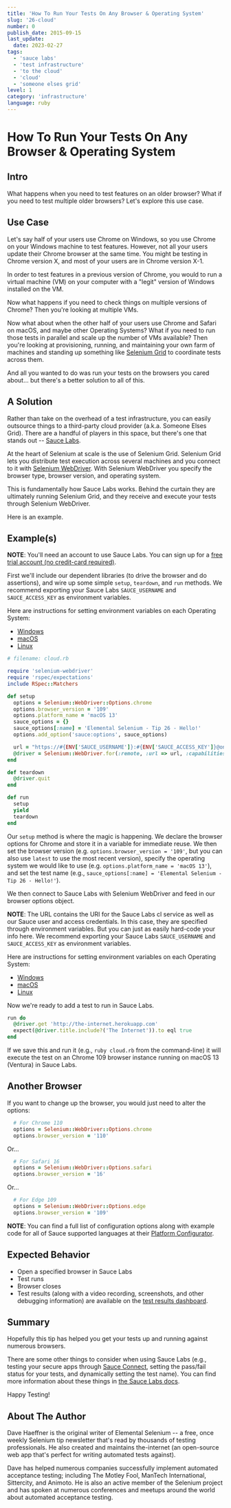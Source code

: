 ```yaml
---
title: 'How To Run Your Tests On Any Browser & Operating System'
slug: '26-cloud'
number: 0
publish_date: 2015-09-15
last_update: 
  date: 2023-02-27
tags:
  - 'sauce labs'
  - 'test infrastructure'
  - 'to the cloud'
  - 'cloud'
  - 'someone elses grid'
level: 1
category: 'infrastructure'
language: ruby
---
```


# How To Run Your Tests On Any Browser & Operating System

## Intro

What happens when you need to test features on an older browser? What if you need to test multiple older browsers? Let's explore this use case.

## Use Case

Let's say half of your users use Chrome on Windows, so you use Chrome on your Windows machine to test features. However, not all 
your users update their Chrome browser at the same time. You might be testing in Chrome version X, and most of your users are in 
Chrome version X-1.

In order to test features in a previous version of Chrome, you would to run a virtual machine (VM) on your computer with a "legit" 
version of Windows installed on the VM.

Now what happens if you need to check things on multiple versions of Chrome? Then you're looking at multiple VMs.

Now what about when the other half of your users use Chrome and Safari on macOS, and maybe other Operating Systems? What if you need
to run those tests in parallel and scale up the number of VMs available? Then you're looking at provisioning, running, and 
maintaining your own farm of machines and standing up something like [Selenium Grid](https://www.selenium.dev/documentation/grid/) 
to coordinate tests across them.

And all you wanted to do was run your tests on the browsers you cared about... but there's a better solution to all of this.

## A Solution

Rather than take on the overhead of a test infrastructure, you can easily outsource things to a third-party cloud provider 
(a.k.a. Someone Elses Grid). There are a handful of players in this space, but there's one that stands out -- 
[Sauce Labs](https://saucelabs.com/).

At the heart of Selenium at scale is the use of Selenium Grid. Selenium Grid lets you distribute test execution across 
several machines and you connect to it with [Selenium WebDriver](https://www.selenium.dev/documentation/webdriver/). 
With Selenium WebDriver you specify the browser type, browser version, and operating system.

This is fundamentally how Sauce Labs works. Behind the curtain they are ultimately running Selenium Grid, and they 
receive and execute your tests through Selenium WebDriver.

Here is an example.

## Example(s)


**NOTE**: You'll need an account to use Sauce Labs. You can sign up for a 
[free trial account (no credit-card required)](https://saucelabs.com/sign-up).

First we'll include our dependent libraries (to drive the browser and do assertions), and wire up some simple 
`setup`, `teardown`, and `run` methods. We recommend exporting your Sauce Labs `SAUCE_USERNAME` and 
`SAUCE_ACCESS_KEY` as environment variables.

Here are instructions for setting environment variables on each Operating System:

* [Windows](https://www.architectryan.com/2018/08/31/how-to-change-environment-variables-on-windows-10/)
* [macOS](https://apple.stackexchange.com/questions/106778/how-do-i-set-environment-variables-on-os-x)
* [Linux](https://askubuntu.com/questions/58814/how-do-i-add-environment-variables)

```ruby
# filename: cloud.rb

require 'selenium-webdriver'
require 'rspec/expectations'
include RSpec::Matchers

def setup
  options = Selenium::WebDriver::Options.chrome
  options.browser_version = '109'
  options.platform_name = 'macOS 13'
  sauce_options = {}
  sauce_options[:name] = 'Elemental Selenium - Tip 26 - Hello!'
  options.add_option('sauce:options', sauce_options)

  url = "https://#{ENV['SAUCE_USERNAME']}:#{ENV['SAUCE_ACCESS_KEY']}@ondemand.us-west-1.saucelabs.com:443/wd/hub"
  @driver = Selenium::WebDriver.for(:remote, :url => url, :capabilities => options)
end

def teardown
  @driver.quit
end

def run
  setup
  yield
  teardown
end
```

Our `setup` method is where the magic is happening. We declare the browser options 
for Chrome and store it in a variable for immediate reuse. We then set the browser version 
(e.g. `options.browser_version = '109'`, but you can also use `latest` to use the most recent 
version), specify the operating system we would like to use (e.g. `options.platform_name = 'macOS 13'`), 
and set the test name (e.g., `sauce_options[:name] = 'Elemental Selenium - Tip 26 - Hello!'`).

We then connect to Sauce Labs with Selenium WebDriver and feed in our browser options object.

**NOTE**: The URL contains the URI for the Sauce Labs cl service as well as our Sauce user and 
access credentials. In this case, they are specified through environment variables. But you can 
just as easily hard-code your info here. We recommend exporting your Sauce Labs `SAUCE_USERNAME` and 
`SAUCE_ACCESS_KEY` as environment variables.

Here are instructions for setting environment variables on each Operating System:

* [Windows](https://www.architectryan.com/2018/08/31/how-to-change-environment-variables-on-windows-10/)
* [macOS](https://apple.stackexchange.com/questions/106778/how-do-i-set-environment-variables-on-os-x)
* [Linux](https://askubuntu.com/questions/58814/how-do-i-add-environment-variables)

Now we're ready to add a test to run in Sauce Labs.

```ruby
run do
  @driver.get 'http://the-internet.herokuapp.com'
  expect(@driver.title.include?('The Internet')).to eql true
end
```

If we save this and run it (e.g., `ruby cloud.rb` from the command-line) it will execute the test on 
an Chrome 109 browser instance running on macOS 13 (Ventura) in Sauce Labs.

## Another Browser

If you want to change up the browser, you would just need to alter the options:

```ruby
  # For Chrome 110
  options = Selenium::WebDriver::Options.chrome
  options.browser_version = '110'
```

Or...

```ruby
  # For Safari 16
  options = Selenium::WebDriver::Options.safari
  options.browser_version = '16'
```

Or...

```ruby
  # For Edge 109
  options = Selenium::WebDriver::Options.edge
  options.browser_version = '109'
```

**NOTE**: You can find a full list of configuration options along with example code for all of Sauce supported 
languages at their [Platform Configurator](https://saucelabs.com/products/platform-configurator#/).

## Expected Behavior

- Open a specified browser in Sauce Labs
- Test runs
- Browser closes
- Test results (along with a video recording, screenshots, and other debugging information) are available on the 
[test results dashboard](https://docs.saucelabs.com/test-results/viewing-test-results/).

## Summary

Hopefully this tip has helped you get your tests up and running against numerous browsers.

There are some other things to consider when using Sauce Labs (e.g., testing your secure apps through 
[Sauce Connect](https://docs.saucelabs.com/secure-connections/sauce-connect/), setting the pass/fail status 
for your tests, and dynamically setting the test name). You can find more information about these things 
in [the Sauce Labs docs](https://docs.saucelabs.com/).

Happy Testing!

## About The Author

Dave Haeffner is the original writer of Elemental Selenium -- a free, once weekly Selenium tip newsletter that's read by 
thousands of testing professionals. He also created and maintains the-internet (an open-source web app that's perfect 
for writing automated tests against).

Dave has helped numerous companies successfully implement automated acceptance testing; including The Motley Fool, 
ManTech International, Sittercity, and Animoto. He is also an active member of the Selenium project and has spoken at 
numerous conferences and meetups around the world about automated acceptance testing.

